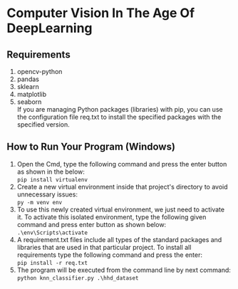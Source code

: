 # Computer Vision In The Age Of DeepLearning

## Requirements
  1. opencv-python<br />
  2. pandas<br />
  3. sklearn<br />
  5. matplotlib<br />
  6. seaborn<br />
  If you are managing Python packages (libraries) with pip, you can use the configuration file req.txt to install the specified packages with the specified version.<br />

## How to Run Your Program (Windows)

1. Open the Cmd, type the following command and press the enter button as shown in the below:<br />
```pip install virtualenv```<br />
2. Create a new virtual environment inside that project's directory to avoid unnecessary issues:<br />
```py -m venv env```<br />
3. To use this newly created virtual environment, we just need to activate it. To activate this isolated environment, type the following given command and press enter button as shown below:<br />
```.\env\Scripts\activate```<br />
4. A requirement.txt files include all types of the standard packages and libraries that are used in that particular project. To install all requirements type the following command and press the enter:<br />
```pip install -r req.txt```<br />
5. The program will be executed from the command line by next command:<br />
```python knn_classifier.py .\hhd_dataset```<br />
